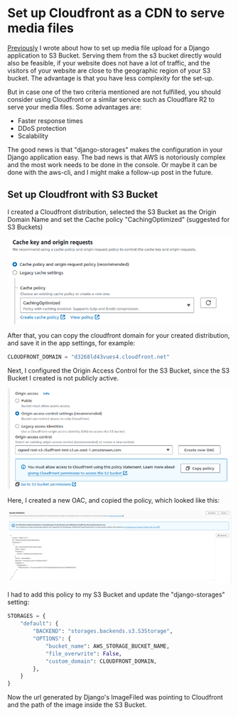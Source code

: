# Set up Cloudfront as a CDN to serve media files

[Previously](/TIL/2024-05-24-media-upload-to-s3-bucket.md) I wrote about how to set up media file upload for a Django application to S3 Bucket.
Serving them from the s3 bucket directly would also be feasible, if your website does not have a lot of traffic, and the visitors of your website are close to the geographic region of your S3 bucket.
The advantage is that you have less complexity for the set-up.

But in case one of the two criteria mentioned are not fulfilled, you should consider using Cloudfront or a similar service such as Cloudflare R2 to serve your media files.
Some advantages are:

* Faster response times
* DDoS protection
* Scalability

The good news is that "django-storages" makes the configuration in your Django application easy.
The bad news is that AWS is notoriously complex and the most work needs to be done in the console.
Or maybe it can be done with the aws-cli, and I might make a follow-up post in the future.

## Set up Cloudfront with S3 Bucket

I created a Cloudfront distribution, selected the S3 Bucket as the Origin Domain Name and set the Cache policy "CachingOptimized" (suggested for S3 Buckets)

![img.png](/media/TIL/2024-05-27-serve-media-files-from-s3-bucket-through-cloudfront/img.png)

After that, you can copy the cloudfront domain for your created distribution, and save it in the app settings, for example:

```python
CLOUDFRONT_DOMAIN = "d3268ld43vues4.cloudfront.net"
```

Next, I configured the Origin Access Control for the S3 Bucket, since the S3 Bucket I created is not publicly active.

![img_1.png](/media/TIL/2024-05-27-serve-media-files-from-s3-bucket-through-cloudfront/img_1.png)

Here, I created a new OAC, and copied the policy, which looked like this:

![img_2.png](/media/TIL/2024-05-27-serve-media-files-from-s3-bucket-through-cloudfront/img_2.png)

I had to add this policy to my S3 Bucket and update the "django-storages" setting:

```python
STORAGES = {
    "default": {
        "BACKEND": "storages.backends.s3.S3Storage",
        "OPTIONS": {
            "bucket_name": AWS_STORAGE_BUCKET_NAME,
            "file_overwrite": False,
            "custom_domain": CLOUDFRONT_DOMAIN,
        },
    }
}
```

Now the url generated by Django's ImageFiled was pointing to Cloudfront and the path of the image inside the S3 Bucket.
